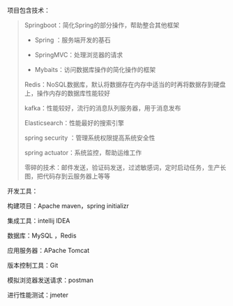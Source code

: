 项目包含技术：

> Springboot：简化Spring的部分操作，帮助整合其他框架
>
> * Spring ：服务端开发的基石
>
> * SpringMVC：处理浏览器的请求
>
> * Mybaits：访问数据库操作的简化操作的框架
>
> Redis：NoSQL数据库，默认将数据存在内存中适当的时再将数据存到硬盘上，操作内存的数据库性能较好
>
>  kafka：性能较好，流行的消息队列服务器，用于消息发布
>
>  Elasticsearch：性能最好的搜索引擎
>
> spring security ：管理系统权限提高系统安全性
>
> spring actuator：系统监控，帮助运维工作
>
> 零碎的技术：邮件发送，验证码发送，过滤敏感词，定时启动任务，生产长图，把代码存到云服务器上等等

开发工具：

构建项目：Apache maven，spring initializr

集成工具：intellij IDEA

数据库：MySQL ，Redis

应用服务器：APache Tomcat

版本控制工具：Git

模拟浏览器发送请求：postman

进行性能测试：jmeter